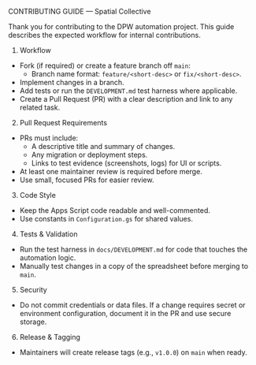 CONTRIBUTING GUIDE — Spatial Collective

Thank you for contributing to the DPW automation project. This guide describes the expected workflow for internal contributions.

1. Workflow

- Fork (if required) or create a feature branch off `main`:
  - Branch name format: `feature/<short-desc>` or `fix/<short-desc>`.
- Implement changes in a branch.
- Add tests or run the `DEVELOPMENT.md` test harness where applicable.
- Create a Pull Request (PR) with a clear description and link to any related task.

2. Pull Request Requirements

- PRs must include:
  - A descriptive title and summary of changes.
  - Any migration or deployment steps.
  - Links to test evidence (screenshots, logs) for UI or scripts.
- At least one maintainer review is required before merge.
- Use small, focused PRs for easier review.

3. Code Style

- Keep the Apps Script code readable and well-commented.
- Use constants in `Configuration.gs` for shared values.

4. Tests & Validation

- Run the test harness in `docs/DEVELOPMENT.md` for code that touches the automation logic.
- Manually test changes in a copy of the spreadsheet before merging to `main`.

5. Security

- Do not commit credentials or data files. If a change requires secret or environment configuration, document it in the PR and use secure storage.

6. Release & Tagging

- Maintainers will create release tags (e.g., `v1.0.0`) on `main` when ready.

